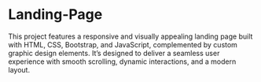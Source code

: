 # Landing-Page
This project features a responsive and visually appealing landing page built with HTML, CSS, Bootstrap, and JavaScript, complemented by custom graphic design elements. It’s designed to deliver a seamless user experience with smooth scrolling, dynamic interactions, and a modern layout.
